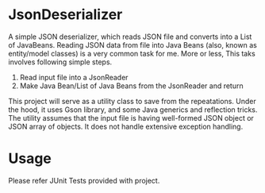# JsonDeserializer
A simple JSON deserializer, which reads JSON file and converts into a List of JavaBeans. Reading JSON data from file into Java Beans (also, known as entity/model classes) is a very common task for me. More or less, This taks involves following simple steps. 
1. Read input file into a JsonReader
3. Make Java Bean/List of Java Beans from the JsonReader and return

This project will serve as a utility class to save from the repeatations. Under the hood, it uses Gson library, and some Java generics and reflection tricks. The utility assumes that the input file is having well-formed JSON object or JSON array of objects. It does not handle extensive exception handling. 

# Usage
Please refer JUnit Tests provided with project.
